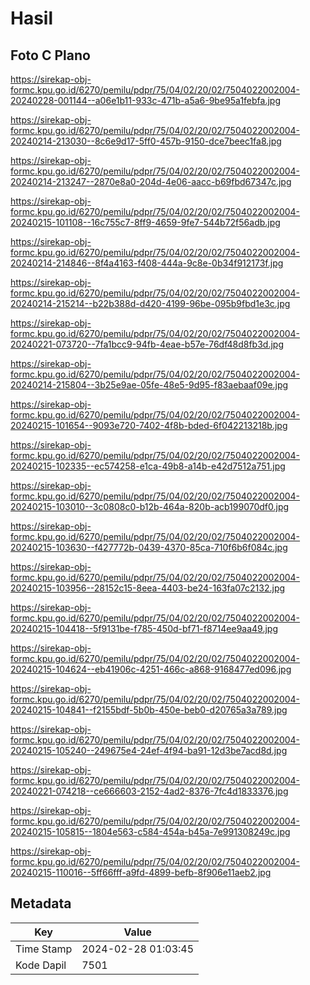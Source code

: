 # Hasil

## Foto C Plano

https://sirekap-obj-formc.kpu.go.id/6270/pemilu/pdpr/75/04/02/20/02/7504022002004-20240228-001144--a06e1b11-933c-471b-a5a6-9be95a1febfa.jpg

https://sirekap-obj-formc.kpu.go.id/6270/pemilu/pdpr/75/04/02/20/02/7504022002004-20240214-213030--8c6e9d17-5ff0-457b-9150-dce7beec1fa8.jpg

https://sirekap-obj-formc.kpu.go.id/6270/pemilu/pdpr/75/04/02/20/02/7504022002004-20240214-213247--2870e8a0-204d-4e06-aacc-b69fbd67347c.jpg

https://sirekap-obj-formc.kpu.go.id/6270/pemilu/pdpr/75/04/02/20/02/7504022002004-20240215-101108--16c755c7-8ff9-4659-9fe7-544b72f56adb.jpg

https://sirekap-obj-formc.kpu.go.id/6270/pemilu/pdpr/75/04/02/20/02/7504022002004-20240214-214846--8f4a4163-f408-444a-9c8e-0b34f912173f.jpg

https://sirekap-obj-formc.kpu.go.id/6270/pemilu/pdpr/75/04/02/20/02/7504022002004-20240214-215214--b22b388d-d420-4199-96be-095b9fbd1e3c.jpg

https://sirekap-obj-formc.kpu.go.id/6270/pemilu/pdpr/75/04/02/20/02/7504022002004-20240221-073720--7fa1bcc9-94fb-4eae-b57e-76df48d8fb3d.jpg

https://sirekap-obj-formc.kpu.go.id/6270/pemilu/pdpr/75/04/02/20/02/7504022002004-20240214-215804--3b25e9ae-05fe-48e5-9d95-f83aebaaf09e.jpg

https://sirekap-obj-formc.kpu.go.id/6270/pemilu/pdpr/75/04/02/20/02/7504022002004-20240215-101654--9093e720-7402-4f8b-bded-6f042213218b.jpg

https://sirekap-obj-formc.kpu.go.id/6270/pemilu/pdpr/75/04/02/20/02/7504022002004-20240215-102335--ec574258-e1ca-49b8-a14b-e42d7512a751.jpg

https://sirekap-obj-formc.kpu.go.id/6270/pemilu/pdpr/75/04/02/20/02/7504022002004-20240215-103010--3c0808c0-b12b-464a-820b-acb199070df0.jpg

https://sirekap-obj-formc.kpu.go.id/6270/pemilu/pdpr/75/04/02/20/02/7504022002004-20240215-103630--f427772b-0439-4370-85ca-710f6b6f084c.jpg

https://sirekap-obj-formc.kpu.go.id/6270/pemilu/pdpr/75/04/02/20/02/7504022002004-20240215-103956--28152c15-8eea-4403-be24-163fa07c2132.jpg

https://sirekap-obj-formc.kpu.go.id/6270/pemilu/pdpr/75/04/02/20/02/7504022002004-20240215-104418--5f9131be-f785-450d-bf71-f8714ee9aa49.jpg

https://sirekap-obj-formc.kpu.go.id/6270/pemilu/pdpr/75/04/02/20/02/7504022002004-20240215-104624--eb41906c-4251-466c-a868-9168477ed096.jpg

https://sirekap-obj-formc.kpu.go.id/6270/pemilu/pdpr/75/04/02/20/02/7504022002004-20240215-104841--f2155bdf-5b0b-450e-beb0-d20765a3a789.jpg

https://sirekap-obj-formc.kpu.go.id/6270/pemilu/pdpr/75/04/02/20/02/7504022002004-20240215-105240--249675e4-24ef-4f94-ba91-12d3be7acd8d.jpg

https://sirekap-obj-formc.kpu.go.id/6270/pemilu/pdpr/75/04/02/20/02/7504022002004-20240221-074218--ce666603-2152-4ad2-8376-7fc4d1833376.jpg

https://sirekap-obj-formc.kpu.go.id/6270/pemilu/pdpr/75/04/02/20/02/7504022002004-20240215-105815--1804e563-c584-454a-b45a-7e991308249c.jpg

https://sirekap-obj-formc.kpu.go.id/6270/pemilu/pdpr/75/04/02/20/02/7504022002004-20240215-110016--5ff66fff-a9fd-4899-befb-8f906e11aeb2.jpg


## Metadata

| Key        | Value               |
| ---------- | ------------------- |
| Time Stamp | 2024-02-28 01:03:45 |
| Kode Dapil | 7501                |



